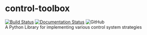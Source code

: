 # control-toolbox
[![Build Status](https://travis-ci.com/rushad7/control-toolbox.svg?branch=master)](https://travis-ci.com/rushad7/control-toolbox)
[![Documentation Status](https://readthedocs.org/projects/control-toolbox/badge/?version=latest)](https://control-toolbox.readthedocs.io/en/latest/?badge=latest)
![GitHub](https://img.shields.io/github/license/rushad7/control-toolbox)  
A Python Library for implementing various control system strategies
